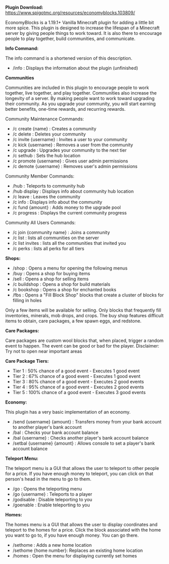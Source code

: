 **Plugin Download:** https://www.spigotmc.org/resources/economyblocks.103809/

EconomyBlocks is a 1.19.1+ Vanilla Minecraft plugin for adding a little bit more spice. This plugin is designed to increase
the lifespan of a Minecraft server by giving people things to work toward. It is also there to encourage people to
play together, build communities, and communicate.

**Info Command:**

The info command is a shortened version of this description.

- /info : Displays the information about the plugin (unfinished)

**Communities**

Communities are included in this plugin to encourage people to work together, live together, and play together. Communities 
also increase the longevity of a server. By making people want to work toward upgrading their community. As you upgrade 
your community, you will start earning better benefits, one-time rewards, and recurring rewards. 

Community Maintenance Commands:
- /c create {name} : Creates a community
- /c delete : Deletes your community
- /c invite {username} : Invites a user to your community
- /c kick {username} : Removes a user from the community
- /c upgrade : Upgrades your community to the next tier
- /c sethub : Sets the hub location
- /c promote {username} : Gives user admin permissions
- /c demote {username} : Removes user's admin permissions

Community Member Commands: 
- /hub : Teleports to community hub
- /hub display : Displays info about community hub location
- /c leave : Leaves the community
- /c info : Displays info about the community
- /c fund {amount} : Adds money to the upgrade pool
- /c progress : Displays the current community progress

Community All Users Commands:
- /c join {community name} : Joins a community
- /c list : lists all communities on the server
- /c list invites : lists all the communities that invited you
- /c perks : lists all perks for all tiers

**Shops:**

- /shop : Opens a menu for opening the following menus
- /buy : Opens a shop for buying items
- /sell : Opens a shop for selling items
- /c buildshop : Opens a shop for build materials
- /c bookshop : Opens a shop for enchanted books
- /fbs : Opens a "Fill Block Shop" blocks that create a cluster of blocks for filling in holes

Only a few items will be available for selling. Only blocks that frequently fill inventories, minerals, mob drops, and crops.
The buy shop features difficult items to obtain, care packages, a few spawn eggs, and redstone.

**Care Packages:**

Care packages are custom wool blocks that, when placed, trigger a random event to happen. The event can be good or bad for the player.
Disclaimer: Try not to open near important areas

**Care Package Tiers:**

- Tier 1 : 50% chance of a good event - Executes 1 good event
- Tier 2 : 67% chance of a good event - Executes 1 good event
- Tier 3 : 80% chance of a good event - Executes 2 good events
- Tier 4 : 95% chance of a good event - Executes 2 good events
- Tier 5 : 100% chance of a good event - Executes 3 good events

**Economy:**

This plugin has a very basic implementation of an economy.

- /send {username} {amount} : Transfers money from your bank account to another player's bank account
- /bal : Checks your bank account balance
- /bal {username} : Checks another player's bank account balance
- /setbal {username} {amount} : Allows console to set a player's bank account balance

**Teleport Menu:**

The teleport menu is a GUI that allows the user to teleport to other people for a price. If you have enough money to teleport, you can click on that person's head in the menu to go to them.

- /go : Opens the teleporting menu
- /go {username} : Teleports to a player
- /godisable : Disable teleporting to you
- /goenable : Enable teleporting to you

**Homes:**

The homes menu is a GUI that allows the user to display coordinates and teleport to the homes for a price. Click the block associated with the home you want to go to, if you have enough money. You can go there.

- /sethome : Adds a new home location
- /sethome {home number}: Replaces an existing home location
- /homes : Open the menu for displaying currently set homes

